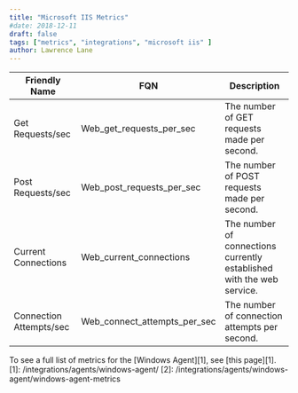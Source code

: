 ```yaml
---
title: "Microsoft IIS Metrics"
#date: 2018-12-11
draft: false
tags: ["metrics", "integrations", "microsoft iis" ]
author: Lawrence Lane
---
```

| Friendly Name           | FQN                          | Description                                                           |
|-------------------------|------------------------------|-----------------------------------------------------------------------|
| Get Requests/sec        | Web_get_requests_per_sec     | The number of GET requests made per second.                           |
| Post Requests/sec       | Web_post_requests_per_sec    | The number of POST requests made per second.                          |
| Current Connections     | Web_current_connections      | The number of connections currently established with the web service. |
| Connection Attempts/sec | Web_connect_attempts_per_sec | The number of connection attempts per second.                         |

To see a full list of metrics for the [Windows Agent][1], see [this page][1].
[1]: /integrations/agents/windows-agent/
[2]: /integrations/agents/windows-agent/windows-agent-metrics
